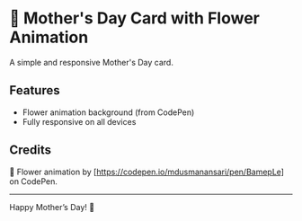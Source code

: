 # 🌸 Mother's Day Card with Flower Animation

A simple and responsive Mother's Day card.

## Features

- Flower animation background (from CodePen)
- Fully responsive on all devices

## Credits

🌼 Flower animation by [https://codepen.io/mdusmanansari/pen/BamepLe] on CodePen.

---

Happy Mother’s Day! 💐
